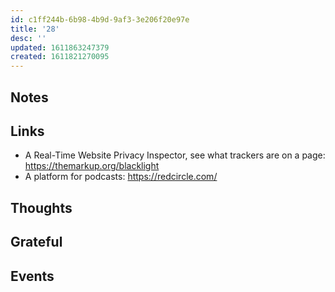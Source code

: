 ```yaml
---
id: c1ff244b-6b98-4b9d-9af3-3e206f20e97e
title: '28'
desc: ''
updated: 1611863247379
created: 1611821270095
---
```


## Notes

## Links

- A Real-Time Website Privacy Inspector, see what trackers are on a
  page: https://themarkup.org/blacklight
- A platform for podcasts: https://redcircle.com/

## Thoughts

## Grateful

## Events
